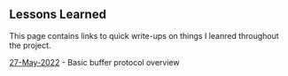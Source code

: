 ## Lessons Learned

This page contains links to quick write-ups on things I leanred throughout the project.

[27-May-2022](lessons/python_buffer_protocol.md) - Basic buffer protocol overview

